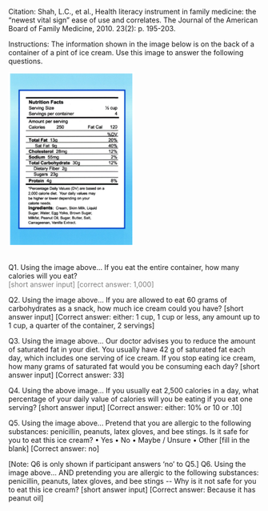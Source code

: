 Citation: Shah, L.C., et al., Health literacy instrument in family medicine: the “newest vital sign” ease of use and correlates. The Journal of the American Board of Family Medicine, 2010. 23(2): p. 195-203.

Instructions: The information shown in the image below is on the back of a container of a pint of ice cream. Use this image to answer the following questions.

<img src="https://raw.githubusercontent.com/caddickzac/FalseNewsSusceptibilityAndSleep/main/Measures/HealthLiteracy/HL_Figure.png" width="50%">
<br><br>

Q1. Using the image above...
If you eat the entire container, how many calories will you eat?<br>
<span style="color:gray;">[short answer input] [correct answer: 1,000]</span>

Q2. Using the image above...
If you are allowed to eat 60 grams of carbohydrates as a snack, how much ice cream could you have?
[short answer input] [Correct answer: either: 1 cup, 1 cup or less, any amount up to 1 cup, a quarter of the container, 2 servings]


Q3. Using the image above...
Our doctor advises you to reduce the amount of saturated fat in your diet. You usually have 42 g of saturated fat each day, which includes one serving of ice cream. If you stop eating ice cream, how many grams of saturated fat would you be consuming each day?
[short answer input] [Correct answer: 33]

Q4. Using the above image...
If you usually eat 2,500 calories in a day, what percentage of your daily value of calories will you be eating if you eat one serving?
[short answer input] [Correct answer: either: 10% or 10 or .10]

Q5. Using the image above...
Pretend that you are allergic to the following substances: penicillin, peanuts, latex gloves, and bee stings. Is it safe for you to eat this ice cream?
•	Yes
•	No
•	Maybe / Unsure
•	Other [fill in the blank]
[Correct answer: no]

[Note: Q6 is only shown if participant answers ‘no’ to Q5.]
Q6. Using the image above... AND pretending you are allergic to the following substances: penicillin, peanuts, latex gloves, and bee stings -- Why is it not safe for you to eat this ice cream?
[short answer input] [Correct answer: Because it has peanut oil]
